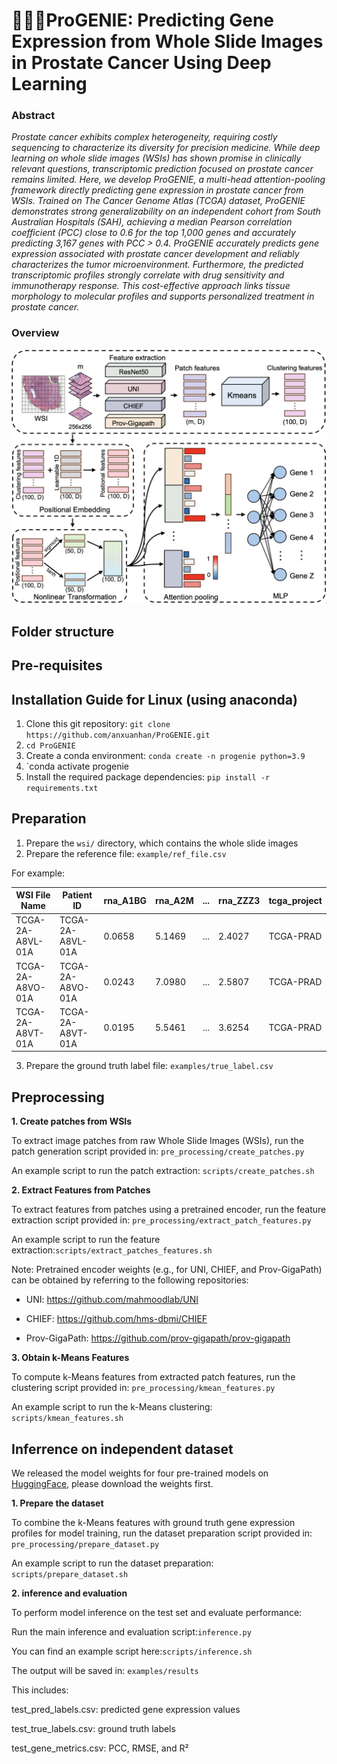 # 🧚🏻‍♀️ProGENIE: Predicting Gene Expression from Whole Slide Images in Prostate Cancer Using Deep Learning

### Abstract

*Prostate cancer exhibits complex heterogeneity, requiring costly sequencing to characterize its diversity for precision medicine. While deep learning on whole slide images (WSIs) has shown promise in clinically relevant questions, transcriptomic prediction focused on prostate cancer remains limited. Here, we develop ProGENIE, a multi-head attention-pooling framework directly predicting gene expression in prostate cancer from WSIs. Trained on The Cancer Genome Atlas (TCGA) dataset, ProGENIE demonstrates strong generalizability on an independent cohort from South Australian Hospitals (SAH), achieving a median Pearson correlation coefficient (PCC) close to 0.6 for the top 1,000 genes and accurately predicting 3,167 genes with PCC > 0.4. ProGENIE accurately predicts gene expression associated with prostate cancer development and reliably characterizes the tumor microenvironment. Furthermore, the predicted transcriptomic profiles strongly correlate with drug sensitivity and immunotherapy response. This cost-effective approach links tissue morphology to molecular profiles and supports personalized treatment in prostate cancer.*

### Overview
<p align="center">
  <img src="https://github.com/anxuanhan/ProGENIE/blob/main/pics/model_architecture.png" alt="model architecture" width="600"/>
</p>

## Folder structure

## Pre-requisites

## Installation Guide for Linux (using anaconda)
1. Clone this git repository: `git clone https://github.com/anxuanhan/ProGENIE.git`
2. `cd ProGENIE`
3. Create a conda environment: `conda create -n progenie python=3.9`
4. `conda activate progenie
5. Install the required package dependencies: `pip install -r requirements.txt`


## Preparation
1. Prepare the `wsi/` directory, which contains the whole slide images
2. Prepare the reference file: `example/ref_file.csv`

  For example:

| WSI File Name      | Patient ID       | rna_A1BG | rna_A2M | ...       | rna_ZZZ3  | tcga_project |
|-------------------|------------------|----------|----------|-----------|------------|---------------|
| TCGA-2A-A8VL-01A  | TCGA-2A-A8VL-01A | 0.0658   | 5.1469 | ...       | 2.4027  | TCGA-PRAD     |
| TCGA-2A-A8VO-01A  | TCGA-2A-A8VO-01A | 0.0243   | 7.0980  | ...       | 2.5807 | TCGA-PRAD     |
| TCGA-2A-A8VT-01A  | TCGA-2A-A8VT-01A | 0.0195   | 5.5461 | ...       | 3.6254 | TCGA-PRAD     |

3. Prepare the ground truth label file: `examples/true_label.csv`
   

## Preprocessing
**1. Create patches from WSIs**
   
   To extract image patches from raw Whole Slide Images (WSIs), run the patch generation script provided in: `pre_processing/create_patches.py`
   
   An example script to run the patch extraction: `scripts/create_patches.sh`
   
**2. Extract Features from Patches**

   To extract features from patches using a pretrained encoder, run the feature extraction script provided in: `pre_processing/extract_patch_features.py`
   
   An example script to run the feature extraction:`scripts/extract_patches_features.sh`

   Note: Pretrained encoder weights (e.g., for UNI, CHIEF, and Prov-GigaPath) can be obtained by referring to the following repositories:
  
   - UNI: https://github.com/mahmoodlab/UNI

   - CHIEF: https://github.com/hms-dbmi/CHIEF

   - Prov-GigaPath: https://github.com/prov-gigapath/prov-gigapath
   
**3. Obtain k-Means Features**

  To compute k-Means features from extracted patch features, run the clustering script provided in: `pre_processing/kmean_features.py`

  An example script to run the k-Means clustering: `scripts/kmean_features.sh`

## Inferrence on independent dataset
We released the model weights for four pre-trained models on [HuggingFace](https://huggingface.co/ananananxuan/ProGENIE/tree/main "HuggingFace"), please download the weights first.

**1. Prepare the dataset**

To combine the k-Means features with ground truth gene expression profiles for model training, run the dataset preparation script provided in: `pre_processing/prepare_dataset.py`

An example script to run the dataset preparation: `scripts/prepare_dataset.sh`

**2. inference and evaluation**

To perform model inference on the test set and evaluate performance:

Run the main inference and evaluation script:`inference.py`

You can find an example script here:`scripts/inference.sh`

The output will be saved in: `examples/results`

This includes:

test_pred_labels.csv: predicted gene expression values

test_true_labels.csv: ground truth labels

test_gene_metrics.csv: PCC, RMSE, and R²











